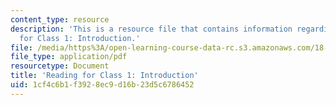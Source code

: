 ```yaml
---
content_type: resource
description: 'This is a resource file that contains information regarding reading
  for Class 1: Introduction.'
file: /media/https%3A/open-learning-course-data-rc.s3.amazonaws.com/18-05-introduction-to-probability-and-statistics-spring-2014/1cf4c6b1f3928ec9d16b23d5c6786452_MIT18_05S14Class1Intro.pdf
file_type: application/pdf
resourcetype: Document
title: 'Reading for Class 1: Introduction'
uid: 1cf4c6b1-f392-8ec9-d16b-23d5c6786452
---
```

